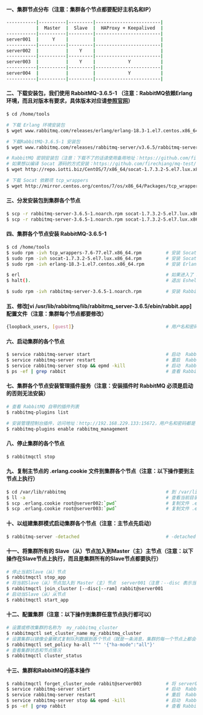 #### 一、集群节点分布（注意：集群各个节点都要配好主机名和IP）
```bash
-----------|----------|---------|------------------------|
           |  Master  |  Slave  |  HAProxy + Keepalived  |
-----------|----------|---------|------------------------|
server001  |     Y    |         |                        |
-----------|----------|---------|------------------------|
server002  |          |    Y    |                        |
-----------|----------|---------|------------------------|
server003  |          |    Y    |            Y           |
-----------|----------|---------|------------------------|
server004  |          |         |            Y           |
-----------|----------|---------|------------------------|
```
#### 二、下载安装包，我们使用 RabbitMQ-3.6.5-1 （注意：RabbitMQ依赖Erlang环境，而且对版本有要求，具体版本对应请[参照官网](https://www.rabbitmq.com/which-erlang.html)）
```bash
$ cd /home/tools

# 下载 Erlang 环境安装包
$ wget www.rabbitmq.com/releases/erlang/erlang-18.3-1.el7.centos.x86_64.rpm   

# 下载RabbitMQ-3.6.5-1 安装包             
$ wget www.rabbitmq.com/releases/rabbitmq-server/v3.6.5/rabbitmq-server-3.6.5-1.noarch.rpm 

# RabbitMQ 密钥安装包（注意：下载不了的话请使用备用地址：https://github.com/firechiang/mq-test/raw/master/rabbitmq/data/socat-1.7.3.2-5.el7.lux.x86_64.rpm）
# 如果想以编译 Socat 源码的方式安装：https://github.com/firechiang/mq-test/tree/master/rabbitmq/docs/socat-src-install.md
$ wget http://repo.iotti.biz/CentOS/7/x86_64/socat-1.7.3.2-5.el7.lux.x86_64.rpm 

# 下载 Socat 依赖项 tcp_wrappers
$ wget http://mirror.centos.org/centos/7/os/x86_64/Packages/tcp_wrappers-7.6-77.el7.x86_64.rpm
```

#### 三、分发安装包到集群各个节点
```bash
$ scp -r rabbitmq-server-3.6.5-1.noarch.rpm socat-1.7.3.2-5.el7.lux.x86_64.rpm tcp_wrappers-7.6-77.el7.x86_64.rpm erlang-18.3-1.el7.centos.x86_64.rpm root@server002:`pwd`
$ scp -r rabbitmq-server-3.6.5-1.noarch.rpm socat-1.7.3.2-5.el7.lux.x86_64.rpm tcp_wrappers-7.6-77.el7.x86_64.rpm erlang-18.3-1.el7.centos.x86_64.rpm root@server003:`pwd`
```

#### 四、集群各个节点安装 RabbitMQ-3.6.5-1
```bash
$ cd /home/tools
$ sudo rpm -ivh tcp_wrappers-7.6-77.el7.x86_64.rpm         # 安装 Socat 依赖 tcp_wrappers
$ sudo rpm -ivh socat-1.7.3.2-5.el7.lux.x86_64.rpm         # 安装 Socat 密钥包
$ sudo rpm -ivh erlang-18.3-1.el7.centos.x86_64.rpm        # 安装 Erlang

$ erl                                                      # 如果进入了 Eshell 命令行，说明 Erlang 安装成功了      
$ halt().                                                  # 退出 Eshell 命令行 

$ sudo rpm -ivh rabbitmq-server-3.6.5-1.noarch.rpm         # 安装 RabbitMQ
```

#### 五、修改[vi /usr/lib/rabbitmq/lib/rabbitmq_server-3.6.5/ebin/rabbit.app]配置文件（注意：集群每个节点都要修改）
```bash
{loopback_users, [guest]}                                  # 用户名和密码
```

#### 六、启动集群的各个节点
```bash
$ service rabbitmq-server start                            # 启动  RabbitMQ 服务
$ service rabbitmq-server restart                          # 重启  RabbitMQ 服务
$ service rabbitmq-server stop && epmd -kill               # 启动  RabbitMQ 服务并且停止 Erlang 守护进程
$ ps -ef | grep rabbit                                     # 查看 RabbitMQ 进程信息
```

#### 七、集群各个节点安装管理插件服务（注意：安装插件时 RabbitMQ 必须是启动的否则无法安装）
```bash
# 查看 RabbitMQ 自带的插件列表
$ rabbitmq-plugins list                                                         

# 安装管理控制台插件，访问地址：http://192.168.229.133:15672，用户名和密码都是：guest，就是我们上面配置的
$ rabbitmq-plugins enable rabbitmq_management                                   
```

#### 八、停止集群的各个节点
```bash
$ rabbitmqctl stop
```

#### 九、复制主节点的 .erlang.cookie 文件到集群各个节点（注意：以下操作要到主节点上执行）
```bash
$ cd /var/lib/rabbitmq                                     # 到 /var/lib/rabbitmq 目录
$ ll -a                                                    # 查看当前目录下所有文件夹以及文件
$ scp .erlang.cookie root@server002:`pwd`                  # 复制文件 .erlang.cookie 到 server002 的当前目录
$ scp .erlang.cookie root@server003:`pwd`                  # 复制文件 .erlang.cookie 到 server003 的当前目录
```

#### 十、以组建集群模式启动集群各个节点（注意：主节点先启动）
```bash
$ rabbitmq-server -detached                                # -detached 就是以组建集群模式启动
```

#### 十一、将集群所有的 Slave（从）节点加入到Master（主）主节点（注意：以下操作在Slave节点上执行，而且是集群所有的Slave节点都要执行）
```bash
# 停止当前Slave（从）节点 
$ rabbitmqctl stop_app                                     
# 将当前Slave（从）节点加入到 Master（主）节点  server001（注意：--disc 表示当前节点的数据以磁盘存储的方式；--ram 表示当前节点的数据以内存存储的方式）
$ rabbitmqctl join_cluster [--disc|--ram] rabbit@server001 
# 启动当Slave（从）从节点
$ rabbitmqctl start_app                                    
```

#### 十二、配置集群（注意：以下操作到集群任意节点执行都可以）
```bash
# 设置或修改集群的名称为  my_rabbitmq_cluster
$ rabbitmqctl set_cluster_name my_rabbitmq_cluster
# 设置集群以镜像全量模式复制队列数据到各个节点（就是一条消息，集群的每一个节点上都会有，也就是说这个模式不是切片模式）       
$ rabbitmqctl set_policy ha-all "^" '{"ha-mode":"all"}'
# 查看集群状态和节点情况
$ rabbitmqctl cluster_status                              
```

#### 十三、集群和RabbitMQ的基本操作
```bash
$ rabbitmqctl forget_cluster_node rabbit@server003         # 将 server003 节点移出集群
$ service rabbitmq-server start                            # 启动  RabbitMQ 服务
$ service rabbitmq-server restart                          # 重启  RabbitMQ 服务
$ service rabbitmq-server stop && epmd -kill               # 启动  RabbitMQ 服务并且停止 Erlang 守护进程
$ ps -ef | grep rabbit                                     # 查看 RabbitMQ 进程信息
```

